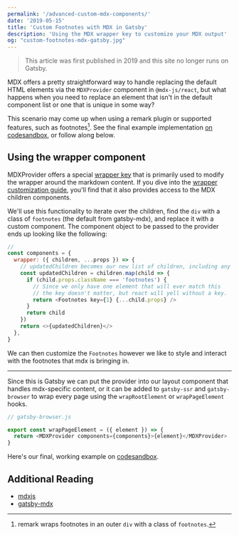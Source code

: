 ```yaml
---
permalink: '/advanced-custom-mdx-components/'
date: '2019-05-15'
title: 'Custom Footnotes with MDX in Gatsby'
description: 'Using the MDX wrapper key to customize your MDX output'
og: "custom-footnotes-mdx-gatsby.jpg"
---
```


  >This article was first published in 2019 and this site no longer runs on Gatsby.

MDX offers a pretty straightforward way to handle replacing the default HTML elements via the `MDXProvider` component in `@mdx-js/react`, but what happens when you need to replace an element that isn't in the default component list or one that is unique in some way?

This scenario may come up when using a remark plugin or supported features, such as footnotes[^1]. See the final example implementation [on codesandbox](https://codesandbox.io/s/custommdxfootnotes-83mqi), or follow along below.

## Using the wrapper component

MDXProvider offers a special [wrapper key](https://mdxjs.com/getting-started#using-the-wrapper) that is primarily used to modify the wrapper around the markdown content. If you dive into the [wrapper customization guide](https://mdxjs.com/guides/wrapper-customization), you'll find that it also provides access to the MDX children components.

We'll use this functionality to iterate over the children, find the `div` with a class of `footnotes` (the default from gatsby-mdx), and replace it with a custom component. The component object to be passed to the provider ends up looking like the following:

```js
//
const components = {
  wrapper: ({ children, ...props }) => {
    // updatedChildren becomes our new list of children, including any modifications
    const updatedChildren = children.map(child => {
      if (child.props.className === 'footnotes') {
        // Since we only have one element that will ever match this
        // the key doesn't matter, but react will yell without a key.
        return <Footnotes key={1} {...child.props} />
      }
      return child
    })
    return <>{updatedChildren}</>
  },
}
```

We can then customize the `Footnotes` however we like to style and interact with the footnotes that mdx is bringing in.

---

Since this is Gatsby we can put the provider into our layout component that handles mdx-specific content, or it can be added to `gatsby-ssr` and `gatsby-browser` to wrap every page using the `wrapRootElement` or `wrapPageElement` hooks.

```js
// gatsby-browser.js

export const wrapPageElement = ({ element }) => {
  return <MDXProvider components={components}>{element}</MDXProvider>
}
```

Here's our final, working example on [codesandbox](https://codesandbox.io/s/custommdxfootnotes-83mqi).

## Additional Reading

- [mdxjs](http://mdxjs.com/)
- [gatsby-mdx](http://gatsby-mdx.netlify.com/)

[^1]: remark wraps footnotes in an outer `div` with a class of `footnotes`.
